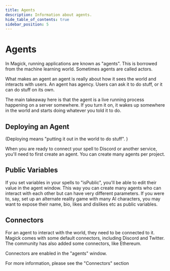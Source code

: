 ```yaml
---
title: Agents
description: Information about agents.
hide_table_of_contents: true
sidebar_position: 5
---
```


# Agents

In Magick, running applications are known as "agents". This is borrowed from the machine learning world. Sometimes agents are called actors.

What makes an agent an agent is really about how it sees the world and interacts with users. An agent has agency. Users can ask it to do stuff, or it can do stuff on its own.

The main takeaway here is that the agent is a live running process happening on a server somewhere. If you turn it on, it wakes up somewhere in the world and starts doing whatever you told it to do.

## Deploying an Agent

(Deploying means "putting it out in the world to do stuff". )

When you are ready to connect your spell to Discord or another service, you'll need to first create an agent. You can create many agents per project.

## Public Variables

If you set variables in your spells to "isPublic", you'll be able to edit their value in the agent window. This way you can create many agents who can interact with each other but can have very different parameters. If you were to, say, set up an alternate reality game with many AI characters, you may want to expose their name, bio, likes and dislikes etc as public variables.

## Connectors

For an agent to interact with the world, they need to be connected to it. Magick comes with some default connectors, including Discord and Twitter. The community has also added some connectors, like Ethereum.

Connectors are enabled in the "agents" window.

For more information, please see the "Connectors" section
